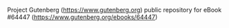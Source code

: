 Project Gutenberg (https://www.gutenberg.org) public repository for
eBook #64447 (https://www.gutenberg.org/ebooks/64447)
